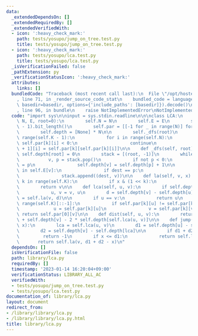 ```yaml
---
data:
  _extendedDependsOn: []
  _extendedRequiredBy: []
  _extendedVerifiedWith:
  - icon: ':heavy_check_mark:'
    path: tests/yosupo/jump_on_tree.test.py
    title: tests/yosupo/jump_on_tree.test.py
  - icon: ':heavy_check_mark:'
    path: tests/yosupo/lca.test.py
    title: tests/yosupo/lca.test.py
  _isVerificationFailed: false
  _pathExtension: py
  _verificationStatusIcon: ':heavy_check_mark:'
  attributes:
    links: []
  bundledCode: "Traceback (most recent call last):\n  File \"/opt/hostedtoolcache/PyPy/3.7.13/x64/site-packages/onlinejudge_verify/documentation/build.py\"\
    , line 71, in _render_source_code_stat\n    bundled_code = language.bundle(stat.path,\
    \ basedir=basedir, options={'include_paths': [basedir]}).decode()\n  File \"/opt/hostedtoolcache/PyPy/3.7.13/x64/site-packages/onlinejudge_verify/languages/python.py\"\
    , line 96, in bundle\n    raise NotImplementedError\nNotImplementedError\n"
  code: "import sys\n\ninput = sys.stdin.readline\n\n\nclass LCA:\n    def __init__(self,\
    \ N, E, root=0):\n        self.N = N\n        self.E = E\n        self.K = (N\
    \ - 1).bit_length()\n        self.par = [[-1 for _ in range(N)] for _ in range(self.K)]\n\
    \        self.depth = [None] * N\n\n        self._dfs(root)\n        for k in\
    \ range(self.K - 1):\n            for i in range(self.N):\n                if\
    \ self.par[k][i] < 0:\n                    continue\n                self.par[k\
    \ + 1][i] = self.par[k][self.par[k][i]]\n\n    def _dfs(self, root):\n       \
    \ self.depth[root] = 0\n        stack = [(root, -1)]\n        while stack:\n \
    \           v, p = stack.pop()\n            if not p < 0:\n                self.par[0][v]\
    \ = p\n                self.depth[v] = self.depth[p] + 1\n\n            for dest\
    \ in self.E[v]:\n                if dest == p:\n                    continue\n\
    \                stack.append((dest, v))\n\n    def la(self, v, x):\n        for\
    \ k in range(self.K):\n            if x & (1 << k):\n                v = self.par[k][v]\n\
    \        return v\n\n    def lca(self, u, v):\n        if self.depth[u] > self.depth[v]:\n\
    \            u, v = v, u\n        d = self.depth[v] - self.depth[u]\n        v\
    \ = self.la(v, d)\n\n        if u == v:\n            return u\n        for k in\
    \ range(self.K)[::-1]:\n            if self.par[k][u] != self.par[k][v]:\n   \
    \             u = self.par[k][u]\n                v = self.par[k][v]\n       \
    \ return self.par[0][v]\n\n    def dist(self, u, v):\n        return self.depth[u]\
    \ + self.depth[v] - 2 * self.depth[self.lca(u, v)]\n\n    def jump(self, u, v,\
    \ x):\n        lca = self.lca(u, v)\n        d1 = self.depth[u] - self.depth[lca]\n\
    \        d2 = self.depth[v] - self.depth[lca]\n\n        if d1 + d2 < x:\n   \
    \         return -1\n        if x <= d1:\n            return self.la(u, x)\n \
    \       return self.la(v, d1 + d2 - x)\n"
  dependsOn: []
  isVerificationFile: false
  path: library/lca.py
  requiredBy: []
  timestamp: '2023-01-14 16:20:04+09:00'
  verificationStatus: LIBRARY_ALL_AC
  verifiedWith:
  - tests/yosupo/jump_on_tree.test.py
  - tests/yosupo/lca.test.py
documentation_of: library/lca.py
layout: document
redirect_from:
- /library/library/lca.py
- /library/library/lca.py.html
title: library/lca.py
---
```

